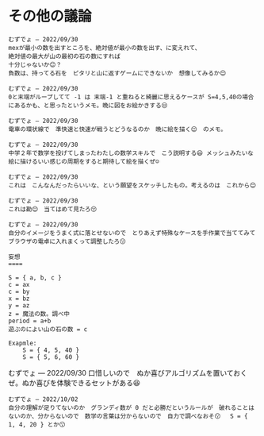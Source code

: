 # その他の議論

```
むずでょ — 2022/09/30
mexが最小の数を出すところを、絶対値が最小の数を出す、に変えれて、
絶対値の最大が山の最初の石の数にすれば
十分じゃないか😊？
負数は、持ってる石を　ピタリと山に返すゲームにできないか　想像してみるか😌
```

```
むずでょ — 2022/09/30
0と末端がループしてて -1 は 末端-1 と重ねると綺麗に思えるケースが S=4,5,40の場合にあるかも、と思ったというメモ。晩に図をお絵かきする😒
```

```
むずでょ — 2022/09/30
電車の環状線で　準快速と快速が戦うとどうなるのか　晩に絵を描く😌　のメモ。
```

```
むずでょ — 2022/09/30
中学２年で数学を投げてしまったわたしの数学スキルで　こう説明する😄 メッシュみたいな絵に描けるいい感じの周期をすると期待して絵を描くぜ☺️
```

```
むずでょ — 2022/09/30
これは　こんなんだったらいいな、という願望をスケッチしたもの。考えるのは　これから😊
```

```
むずでょ — 2022/09/30
これは勘😊　当てはめて見たろ😚
```

```
むずでょ — 2022/09/30
自分のイメージをうまく式に落とせないので　とりあえず特殊なケースを手作業で当ててみて　ブラウザの電卓に入れまくって調整したろ😗 

妄想
====

S = { a, b, c }
c = ax
c = by
x = bz
y = az
z = 魔法の数。調べ中
period = a+b
遊ぶのによい山の石の数 = c

Exapmle:
    S = { 4, 5, 40 }
    S = { 5, 6, 60 }
```

むずでょ — 2022/09/30
口惜しいので　ぬか喜びアルゴリズムを置いておくぜ。ぬか喜びを体験できるセットがある😆

```
むずでょ — 2022/10/02
自分の理解が足りてないのか　グランディ数が 0 だと必勝だというルールが　破れることはないのか、分からないので　数学の言葉は分からないので　自力で調べなおそ😗 　S = { 1, 4, 20 } とか😗
```
